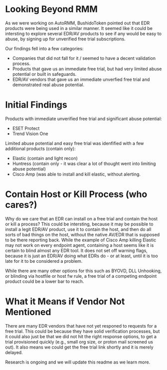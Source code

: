 # Looking Beyond RMM

As we were working on AutoRMM, BushidoToken pointed out that EDR products were being used in a similar manner. It seemed like it could be intersting to explore several EDR/AV products to see if any would be easy to abuse, by signing up for unverified free trial subscriptions.  

Our findings fell into a few categories:
 - Companies that did not fall for it / seemed to have a decent validation process.
 - Products that gave us an immediate free trial, but had very limited abuse potential or built in safeguards.
 - EDR/AV vendors that gave us an immediate unverfied free trial and demonstrated real abuse potential.

# Initial Findings

Products with immediate unverified free trial and significant abuse potential:
 - ESET Protect
 - Trend Vision One

Limited abuse potential and easy free trial was idenfified with a few additional products (contain only):
 - Elastic (contain and light recon)
 - Huntress (contain only - it was clear a lot of thought went into limiting abuse potential)
 - Cisco Amp (was able to install and kill elastic, without alerting. 

# Contain Host or Kill Process (who cares?)

Why do we care that an EDR can install on a free trial and contain the host or kill a process? This could be intersting, because it may be possible to install a legit EDR/AV product, use it to contain the host, and then do all sorts of bad things on the host, without the native AV/EDR that is supposed to be there reporting back. While the example of Cisco Amp killing Elastic may not work on every endpoint agent, containing a host seems like it is certain to blind almost any EDR tool. It does not set off warning flags, because it is just an EDR/AV doing what EDRs do - or at least, until it is too late for it to be considered a problem. 

While there are many other options for this such as BYOVD, DLL Unhooking, or blinding via hostfile or host fw rule, a free trial of a competing endpoint product could be a lower bar to reach.  

# What it Means if Vendor Not Mentioned 

There are many EDR vendors that have not yet responed to requests for a free trial. This could be because they have solid verification processes, but it could also just be that we did not hit the right response options, to get a trial provisioned quickly (e.g., small org size, or proton mail screened us out). It also means we could get the free trial link shortly and it is merely delayed.

Research is ongoing and we will update this readme as we learn more.  
